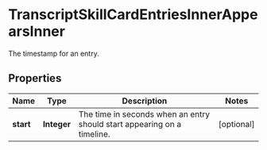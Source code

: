 

# TranscriptSkillCardEntriesInnerAppearsInner

The timestamp for an entry.

## Properties

| Name | Type | Description | Notes |
|------------ | ------------- | ------------- | -------------|
|**start** | **Integer** | The time in seconds when an entry should start appearing on a timeline. |  [optional] |



